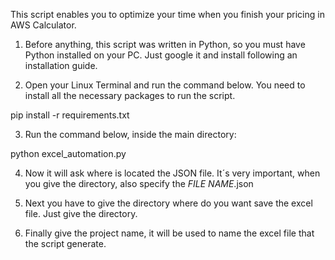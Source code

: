 This script enables you to optimize your time when you finish your pricing in AWS Calculator.

1. Before anything, this script was written in Python, so you must have Python installed on your PC. Just google it and install following an installation guide. 

2. Open your Linux Terminal and run the command below. You need to install all the necessary packages to run the script.

pip install -r requirements.txt

3. Run the command below, inside the main directory: 

python excel_automation.py

4. Now it will ask where is located the JSON file. It´s very important, when you give the directory, also specify the *FILE NAME*.json

5. Next you have to give the directory where do you want save the excel file. Just give the directory.

6. Finally give the project name, it will be used to name the excel file that the script generate.